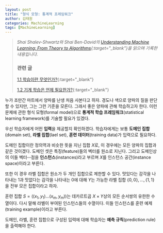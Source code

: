 ```yaml
---
layout: post
title: "형식 모형: 통계적 프레임워크"
author: 김태원
categories: MachineLearning
tags: [MachineLearning]
---
```


> *Shai Shalev-Shwartz와 Shai Ben-David의 [Understanding Machine Learning: From Theory to Algorithms](https://www.cs.huji.ac.il/~shais/UnderstandingMachineLearning/understanding-machine-learning-theory-algorithms.pdf){:target="_blank"}을 읽으며 기록한 내용입니다.*
>
> <h3>관련 글</h3>
>
> [1.1 학습이란 무엇인가?](https://pangmoo-ktw.github.io/pangmoo-KTW/uml0){:target="_blank"} 
>
> [1.2 기계 학습은 언제 필요한가?](https://pangmoo-ktw.github.io/pangmoo-KTW/uml02){:target="_blank"}

누가 조만간 마트에서 양파를 난생 처음 사본다고 하자.
경도나 색으로 양파의 질을 판단할 수 있지만, 그는 그런 기준을 모른다. 
그래서 좋은 양파에 관해 학습하고자 한다.
이런 문제에 관한 형식 모형(formal model)으로 **통계적 학습 프레임워크**(statistical learning framework)를 기술할 필요가 있겠다. 

우선 학습자에게 어떤 **입력**을 제공할지 확인하겠다.
학습자에게는 보통 **도메인 집합**(domain set), **라벨 집합**(lael set), **훈련 데이터**(training data)가 입력으로 필요하다.

도메인 집합이란 정의역과 비슷한 뜻을 지닌 집합 $X$로, 이 경우에는 모든 양파의 집합과 같은 것이겠다.
도메인 셋은 특징(feature)들의 벡터를 원소로 지닌다.
그리고 도메인상의 이들 벡터--점을 **인스턴스**(instances)라고 부르며 $X$를 인스턴스 공간(instance space)이라고 부른다. 

또한 이 경우 라벨 집합은 원소가 두 개인 집합으로 제한할 수 있다. 
맛있다는 감각을 나타내는 $1$과 맛없다는 감각을 나타내는 $0$에 대해 $Y$는 가능한 라벨 집합 $\lbrace0,0\rbrace, \ldots, \lbrace1,1\rbrace$을 전부 모은 집합이라고 하자. 

훈련 집합 $S=((x_1,y_1)\ldots(x_m,y_m))$는 데카르트곱 $X\times Y$상의 모든 순서쌍의 유한한 수열이다.
다시 말해 라벨이 부여된 인스턴스들의 수열이다. 
이들 인스턴스를 훈련 예제(training example)이라고 부른다.

도메인, 라벨, 훈련 집합으로 구성된 입력에 대해 학습자는 **예측 규칙**(prediction rule)을 출력해야 한다. 
